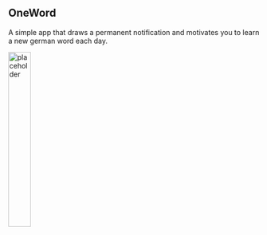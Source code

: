 OneWord
---

A simple app that draws a permanent notification and motivates you to learn a new german word each day.

<img src="https://github.com/user-attachments/assets/802cc22a-0774-4570-bcd9-6c56bd0aa9b4" alt="placeholder" width="30%" height="30%">

